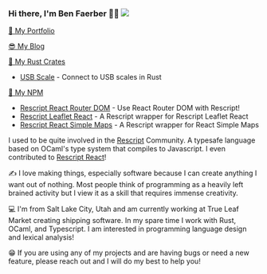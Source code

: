 ### Hi there, I'm Ben Faerber 🦀🐪 ![](https://komarev.com/ghpvc/?username=benfaerber)

[📒 My Portfolio](https://benfaerber.github.io)

[😎 My Blog](https://benfaerber.github.io/#/blog)

[🦀 My Rust Crates](https://crates.io/users/benfaerber)
- [USB Scale](https://crates.io/crates/usb_scale) - Connect to USB scales in Rust

[🏫 My NPM](https://www.npmjs.com/~benfaerber)
- [Rescript React Router DOM](https://www.npmjs.com/package/rescript-react-router-dom) - Use React Router DOM with Rescript!
- [Rescript Leaflet React](https://www.npmjs.com/package/rescript-leaflet-react) - A Rescript wrapper for Rescript Leaflet React
- [Rescript React Simple Maps](https://www.npmjs.com/package/rescript-react-simple-maps) - A Rescript wrapper for React Simple Maps

I used to be quite involved in the [Rescript](https://rescript-lang.org/) Community. A typesafe language based on OCaml's type system that compiles to Javascript.
I even contributed to [Rescript React](https://github.com/rescript-lang/rescript-react)!

✍️ I love making things, especially software because I can create anything I want out of nothing. Most people think of programming as a heavily left brained activity but I view it as a skill that requires immense creativity.

💻 I'm from Salt Lake City, Utah and am currently working at True Leaf Market creating shipping software. In my spare time I work with Rust, OCaml, and Typescript. I am interested in programming language design and lexical analysis!

😁 If you are using any of my projects and are having bugs or need a new feature, please reach out and I will do my best to help you!
